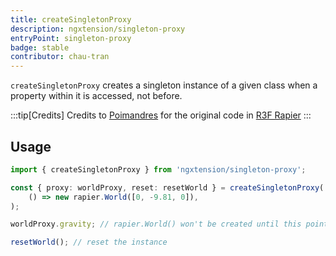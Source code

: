 ```yaml
---
title: createSingletonProxy
description: ngxtension/singleton-proxy
entryPoint: singleton-proxy
badge: stable
contributor: chau-tran
---
```


`createSingletonProxy` creates a singleton instance of a given class when a property within it is accessed, not before.

:::tip[Credits]
Credits to [Poimandres](https://pmnd.rs/) for the original code in [R3F Rapier](https://github.com/pmndrs/react-three-rapier)
:::

## Usage

```ts
import { createSingletonProxy } from 'ngxtension/singleton-proxy';

const { proxy: worldProxy, reset: resetWorld } = createSingletonProxy(
	() => new rapier.World([0, -9.81, 0]),
);

worldProxy.gravity; // rapier.World() won't be created until this point

resetWorld(); // reset the instance
```
